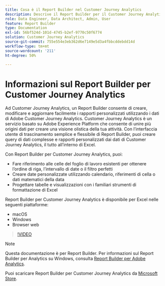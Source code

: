 ```yaml
---
title: Cosa è il Report Builder nel Customer Journey Analytics
description: Descrive il Report Builder per il Customer Journey Analytics
role: Data Engineer, Data Architect, Admin, User
feature: Report Builder
type: Documentation
exl-id: 56bf524d-101d-4745-b2ef-9770c50f6774
solution: Customer Journey Analytics
source-git-commit: 755e554e3eb362d6e7149e5d3a4fbbcddebdd14d
workflow-type: tm+mt
source-wordcount: '211'
ht-degree: 50%

---
```


# Informazioni sul Report Builder per Customer Journey Analytics

Ad Customer Journey Analytics, un Report Builder consente di creare, modificare e aggiornare facilmente i rapporti personalizzati utilizzando i dati di Adobe Customer Journey Analytics. Customer Journey Analytics è un servizio basato su Adobe Experience Platform che consente di unire più origini dati per creare una visione olistica della tua attività. Con l’interfaccia utente di trascinamento semplice e flessibile di Report Builder, puoi creare query di dati complesse e rapporti personalizzati dai dati di Customer Journey Analytics, il tutto all’interno di Excel.

Con Report Builder per Customer Journey Analytics, puoi:

- Fare riferimento alle celle del foglio di lavoro esistenti per ottenere l’ordine di riga, l’intervallo di date o il filtro perfetti
- Creare date personalizzate utilizzando calendario, riferimenti di cella o dati matematici della data
- Progettare tabelle e visualizzazioni con i familiari strumenti di formattazione di Excel

Report Builder per Customer Journey Analytics è disponibile per Excel nelle seguenti piattaforme:

- macOS
- Windows
- Browser web

>[!VIDEO](https://video.tv.adobe.com/v/337569/?quality=12&learn=on)

>[!NOTE]
>
>Questa documentazione è per Report Builder. Per informazioni sul Report Builder per Analytics su Windows, consulta [Report Builder per Adobe Analytics](https://experienceleague.adobe.com/docs/analytics/analyze/report-builder/home.html?lang=it).

Puoi scaricare Report Builder per Customer Journey Analytics da
[Microsoft Store](https://www.microsoft.com/en-us/store/apps/windows).
